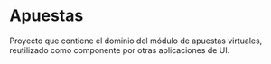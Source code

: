 # Apuestas

Proyecto que contiene el dominio del módulo de apuestas virtuales, reutilizado como componente por otras aplicaciones de UI.
